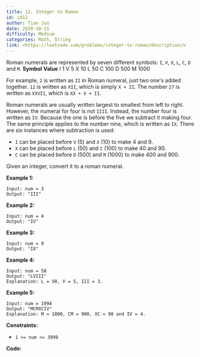 ```yaml
---
title: 12. Integer to Roman
id: id12
author: Tian Jun
date: 2020-10-31
difficulty: Medium
categories: Math, String
link: <https://leetcode.com/problems/integer-to-roman/description/>
---
```


Roman numerals are represented by seven different symbols: `I`, `V`, `X`, `L`,
`C`, `D` and `M`.
            **Symbol**       **Value**    I             1    V             5    X             10    L             50    C             100    D             500    M             1000

For example, `2` is written as `II` in Roman numeral, just two one's added
together. `12` is written as `XII`, which is simply `X + II`. The number `27`
is written as `XXVII`, which is `XX + V + II`.

Roman numerals are usually written largest to smallest from left to right.
However, the numeral for four is not `IIII`. Instead, the number four is
written as `IV`. Because the one is before the five we subtract it making
four. The same principle applies to the number nine, which is written as `IX`.
There are six instances where subtraction is used:

  * `I` can be placed before `V` (5) and `X` (10) to make 4 and 9. 
  * `X` can be placed before `L` (50) and `C` (100) to make 40 and 90. 
  * `C` can be placed before `D` (500) and `M` (1000) to make 400 and 900.

Given an integer, convert it to a roman numeral.



**Example 1:**
            
	Input: num = 3    
	Output: "III"    

**Example 2:**
            
	Input: num = 4    
	Output: "IV"    

**Example 3:**
            
	Input: num = 9    
	Output: "IX"    

**Example 4:**
            
	Input: num = 58    
	Output: "LVIII"    
	Explanation: L = 50, V = 5, III = 3.    

**Example 5:**
            
	Input: num = 1994    
	Output: "MCMXCIV"    
	Explanation: M = 1000, CM = 900, XC = 90 and IV = 4.    



**Constraints:**

  * `1 <= num <= 3999`


**Code:**

